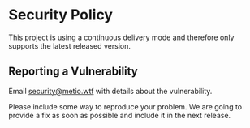 <!--
SPDX-FileCopyrightText: The matrix-alertmanager-receiver Authors
SPDX-License-Identifier: GPL-3.0-or-later
 -->

# Security Policy

This project is using a continuous delivery mode and therefore only supports the latest released version.

## Reporting a Vulnerability

Email security@metio.wtf with details about the vulnerability.

Please include some way to reproduce your problem. We are going to provide a fix as soon as possible and include it in the next release.
